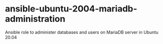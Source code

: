 # ansible-ubuntu-2004-mariadb-administration
Ansible role to administer databases and users on MariaDB server in Ubuntu 20.04
